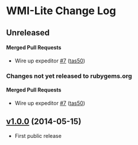 # WMI-Lite  Change Log

<!-- latest_release unreleased -->
## Unreleased

#### Merged Pull Requests
- Wire up expeditor [#7](https://github.com/chef/wmi-lite/pull/7) ([tas50](https://github.com/tas50))
<!-- latest_release -->
<!-- release_rollup since=1.0.0 -->
### Changes not yet released to rubygems.org

#### Merged Pull Requests
- Wire up expeditor [#7](https://github.com/chef/wmi-lite/pull/7) ([tas50](https://github.com/tas50)) <!-- 1.0.0 -->
<!-- release_rollup -->

<!-- latest_stable_release -->
## [v1.0.0](https://github.com/chef/wmi-lite/tree/v1.0.0) (2014-05-15)
- First public release
<!-- latest_stable_release -->